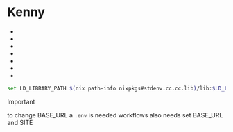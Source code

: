 # Kenny

-
-
-
-
-
-
-

```sh
set LD_LIBRARY_PATH $(nix path-info nixpkgs#stdenv.cc.cc.lib)/lib:$LD_LIBRARY_PATH
```

> [!IMPORTANT]
> to change BASE_URL a `.env` is needed
> workflows also needs set BASE_URL and SITE
